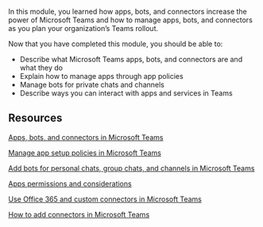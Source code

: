In this module, you learned how apps, bots, and connectors increase the power of Microsoft Teams and how to manage apps, bots, and connectors as you plan your organization’s Teams rollout.

Now that you have completed this module, you should be able to:
  
- Describe what Microsoft Teams apps, bots, and connectors are and what they do
- Explain how to manage apps through app policies
- Manage bots for private chats and channels
- Describe ways you can interact with apps and services in Teams

## Resources

[Apps, bots, and connectors in Microsoft Teams](https://docs.microsoft.com/microsoftteams/deploy-apps-microsoft-teams-landing-page)

[Manage app setup policies in Microsoft Teams](https://docs.microsoft.com/microsoftteams/teams-app-setup-policies)

[Add bots for personal chats, group chats, and channels in Microsoft Teams](https://docs.microsoft.com/microsoftteams/add-bots)

[Apps permissions and considerations](https://docs.microsoft.com/en-us/microsoftteams/app-permissions)

[Use Office 365 and custom connectors in Microsoft Teams](https://docs.microsoft.com/microsoftteams/office-365-custom-connectors)

[How to add connectors in Microsoft Teams](https://docs.microsoft.com/microsoftteams/platform/concepts/connectors/connectors-using)

